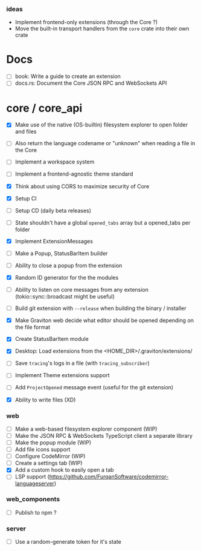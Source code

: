 ### ideas
- Implement frontend-only extensions (through the Core ?)
- Move the built-in transport handlers from the `core` crate into their own crate

# Docs 
- [ ] book: Write a guide to create an extension
- [ ] docs.rs: Document the Core JSON RPC and WebSockets API

# core / core_api
- [x] Make use of the native (OS-builtin) filesystem explorer to open folder and files
- [ ] Also return the language codename or "unknown" when reading a file in the Core
- [ ] Implement a workspace system
- [ ] Implement a frontend-agnostic theme standard
- [x] Think about using CORS to maximize security of Core
- [x] Setup CI
- [ ] Setup CD (daily beta releases)
- [ ] State shouldn't have a global `opened_tabs` array but a opened_tabs per folder
- [x] Implement  ExtensionMessages
- [ ] Make a Popup, StatusBarItem builder
- [ ] Ability to close a popup from the extension
- [x] Random ID generator for the the modules
- [ ] Ability to listen on core messages from any extension (tokio::sync::broadcast might be useful)
- [ ] Build git extension with `--release` when building the binary / installer
- [x] Make Graviton web decide what editor should be opened depending on the file format
- [x] Create StatusBarItem module
- [x] Desktop: Load extensions from the <HOME_DIR>/.graviton/extensions/
- [ ] Save `tracing`'s logs in a file (with `tracing_subscriber`)
- [ ] Implement Theme extensions support
- [ ] Add `ProjectOpened` message event (useful for the git extension)
- [x] Ability to write files (XD)


### web
- [ ] Make a web-based filesystem explorer component (WIP)
- [ ] Make the JSON RPC & WebSockets TypeScript client a separate library
- [ ] Make the popup module (WIP)
- [ ] Add file icons support
- [ ] Configure CodeMirror  (WIP)
- [ ] Create a settings tab (WIP)
- [x] Add a custom hook to easily open a tab 
- [ ] LSP support (https://github.com/FurqanSoftware/codemirror-languageserver)

### web_components
- [ ] Publish to npm ?

### server
- [ ] Use a random-generate token for it's state
